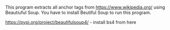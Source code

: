This program extracts all anchor tags from https://www.wikipedia.org/ using Beautiuful Soup.
You have to install Beutiful Soup to run this program.

https://pypi.org/project/beautifulsoup4/ - install bs4 from here
